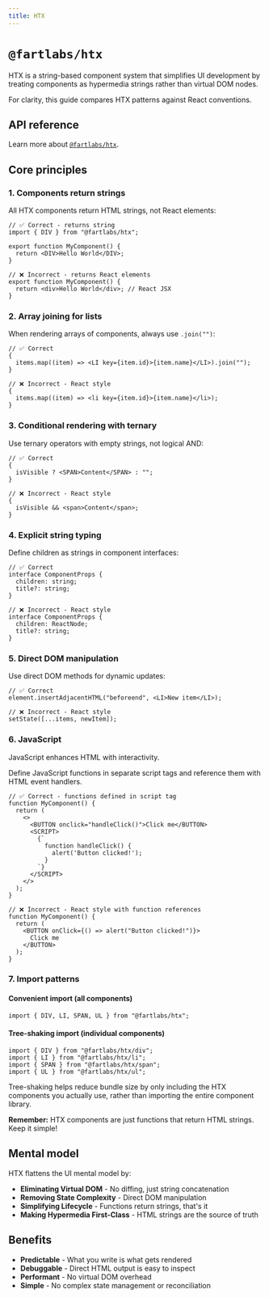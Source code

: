 ```yaml
---
title: HTX
---
```


# `@fartlabs/htx`

HTX is a string-based component system that simplifies UI development by
treating components as hypermedia strings rather than virtual DOM nodes.

For clarity, this guide compares HTX patterns against React conventions.

## API reference

Learn more about [`@fartlabs/htx`](https://jsr.io/@fartlabs/htx).

## Core principles

### 1. Components return strings

All HTX components return HTML strings, not React elements:

```tsx
// ✅ Correct - returns string
import { DIV } from "@fartlabs/htx";

export function MyComponent() {
  return <DIV>Hello World</DIV>;
}

// ❌ Incorrect - returns React elements
export function MyComponent() {
  return <div>Hello World</div>; // React JSX
}
```

### 2. Array joining for lists

When rendering arrays of components, always use `.join("")`:

```tsx
// ✅ Correct
{
  items.map((item) => <LI key={item.id}>{item.name}</LI>).join("");
}

// ❌ Incorrect - React style
{
  items.map((item) => <li key={item.id}>{item.name}</li>);
}
```

### 3. Conditional rendering with ternary

Use ternary operators with empty strings, not logical AND:

```tsx
// ✅ Correct
{
  isVisible ? <SPAN>Content</SPAN> : "";
}

// ❌ Incorrect - React style
{
  isVisible && <span>Content</span>;
}
```

### 4. Explicit string typing

Define children as strings in component interfaces:

```tsx
// ✅ Correct
interface ComponentProps {
  children: string;
  title?: string;
}

// ❌ Incorrect - React style
interface ComponentProps {
  children: ReactNode;
  title?: string;
}
```

### 5. Direct DOM manipulation

Use direct DOM methods for dynamic updates:

```tsx
// ✅ Correct
element.insertAdjacentHTML("beforeend", <LI>New item</LI>);

// ❌ Incorrect - React style
setState([...items, newItem]);
```

### 6. JavaScript

JavaScript enhances HTML with interactivity.

Define JavaScript functions in separate script tags and reference them with HTML
event handlers.

```tsx
// ✅ Correct - functions defined in script tag
function MyComponent() {
  return (
    <>
      <BUTTON onclick="handleClick()">Click me</BUTTON>
      <SCRIPT>
        {`
          function handleClick() {
            alert('Button clicked!');
          }
        `}
      </SCRIPT>
    </>
  );
}

// ❌ Incorrect - React style with function references
function MyComponent() {
  return (
    <BUTTON onClick={() => alert("Button clicked!")}>
      Click me
    </BUTTON>
  );
}
```

### 7. Import patterns

#### Convenient import (all components)

```tsx
import { DIV, LI, SPAN, UL } from "@fartlabs/htx";
```

#### Tree-shaking import (individual components)

```tsx
import { DIV } from "@fartlabs/htx/div";
import { LI } from "@fartlabs/htx/li";
import { SPAN } from "@fartlabs/htx/span";
import { UL } from "@fartlabs/htx/ul";
```

Tree-shaking helps reduce bundle size by only including the HTX components you
actually use, rather than importing the entire component library.

**Remember:** HTX components are just functions that return HTML strings. Keep
it simple!

## Mental model

HTX flattens the UI mental model by:

- **Eliminating Virtual DOM** - No diffing, just string concatenation
- **Removing State Complexity** - Direct DOM manipulation
- **Simplifying Lifecycle** - Functions return strings, that's it
- **Making Hypermedia First-Class** - HTML strings are the source of truth

## Benefits

- **Predictable** - What you write is what gets rendered
- **Debuggable** - Direct HTML output is easy to inspect
- **Performant** - No virtual DOM overhead
- **Simple** - No complex state management or reconciliation
